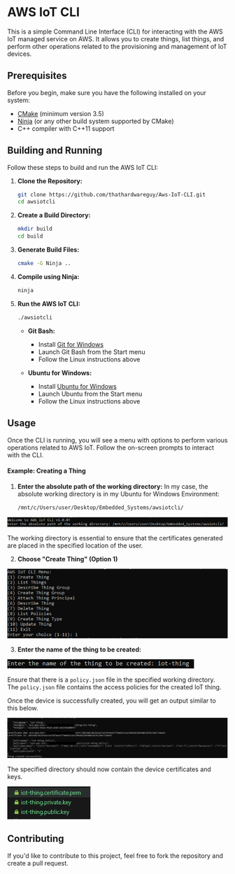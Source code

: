 # AWS IoT CLI

This is a simple Command Line Interface (CLI) for interacting with the AWS IoT managed service on AWS. It allows you to create things, list things, and perform other operations related to the provisioning and management of IoT devices.

## Prerequisites

Before you begin, make sure you have the following installed on your system:

- [CMake](https://cmake.org/download/) (minimum version 3.5)
- [Ninja](https://ninja-build.org/) (or any other build system supported by CMake)
- C++ compiler with C++11 support

## Building and Running

Follow these steps to build and run the AWS IoT CLI:

1. **Clone the Repository:**

    ```bash
    git clone https://github.com/thathardwareguy/Aws-IoT-CLI.git
    cd awsiotcli
    ```

2. **Create a Build Directory:**

    ```bash
    mkdir build
    cd build
    ```

3. **Generate Build Files:**

    ```bash
    cmake -G Ninja ..
    ```

4. **Compile using Ninja:**

    ```bash
    ninja
    ```

5. **Run the AWS IoT CLI:**

    ```bash
    ./awsiotcli
    ```

    - **Git Bash:**
        - Install [Git for Windows](https://gitforwindows.org/)
        - Launch Git Bash from the Start menu
        - Follow the Linux instructions above

    - **Ubuntu for Windows:**
        - Install [Ubuntu for Windows](https://ubuntu.com/tutorials/ubuntu-on-windows#1-overview)
        - Launch Ubuntu from the Start menu
        - Follow the Linux instructions above

## Usage

Once the CLI is running, you will see a menu with options to perform various operations related to AWS IoT. Follow the on-screen prompts to interact with the CLI.

#### Example: Creating a Thing

1. **Enter the absolute path of the working directory:**
   In my case, the absolute working directory is in my Ubuntu for Windows Environment:

     ```bash
     /mnt/c/Users/user/Desktop/Embedded_Systems/awsiotcli/
     ```

![Enter Working Directory](img/directory.PNG)


The working directory is essential to ensure that the certificates generated are placed in the specified location of the user.

2. **Choose "Create Thing" (Option 1)**


![Select Option 1](img/menu.PNG)


3. **Enter the name of the thing to be created:**


![Enter thing name](img/name.PNG)


Ensure that there is a `policy.json` file in the specified working directory. The `policy.json` file contains the access policies for the created IoT thing.

Once the device is successfully created, you will get an output similar to this below.


![Device Creation Complete](img/output.PNG)


The specified directory should now contain the device certificates and keys.


![Certificates for Device](img/certs-output.PNG)


## Contributing

If you'd like to contribute to this project, feel free to fork the repository and create a pull request.
